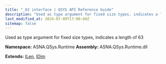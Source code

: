 ```yaml
---
title: "_63 interface | QSYS API Reference Guide"
description: "Used as type argument for fixed size types, indicates a length of 63  "
last_modified_at: 2024-07-09T17:00:49Z
sitemap: false
---
```


Used as type argument for fixed size types, indicates a length of 63 

**Namespace:** ASNA.QSys.Runtime
**Assembly:** ASNA.QSys.Runtime.dll

**Extends:** [ILen](/reference/runtime/qsys-runtime/i-len.html), [IDim](/reference/runtime/qsys-runtime/i-dim.html)
<br>
<br>
